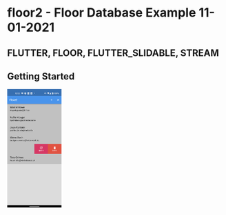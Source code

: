 # floor2 - Floor Database Example  11-01-2021

## FLUTTER, FLOOR, FLUTTER_SLIDABLE, STREAM 

## Getting Started

<img src="https://github.com/maydev99/floor2/blob/master/flutter_02.png" width=25% height=25%>

